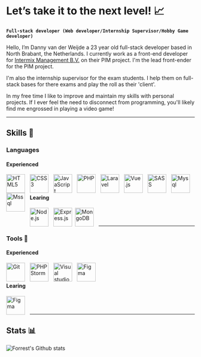 # Let’s take it to the next level! 📈

**`Full-stack developer (Web developer/Internship Supervisor/Hobby Game developer)`**

Hello, I’m Danny van der Weijde a 23 year old full-stack developer based in North Brabant, the Netherlands. I currently work as a front-end developer for <a href="https://intermix.nl">Intermix Management B.V.</a> on their PIM project. I'm the lead front-ender for the PIM project.

I'm also the internship supervisor for the exam students. I help them on full-stack bases for there exams and play the roll as their 'client'.

In my free time I like to improve and maintain my skills with personal projects. If I ever feel the need to disconnect from programming, you'll likely find me engrossed in playing a video game!

---

## Skills 💎

### Languages

#### Experienced

<img align="left" alt="HTML5" width="50px" style="padding-right:10px" src="https://cdn.jsdelivr.net/gh/devicons/devicon/icons/html5/html5-original.svg"/>
<img align="left" alt="CSS3" width="50px" style="padding-right:10px" src="https://cdn.jsdelivr.net/gh/devicons/devicon/icons/css3/css3-original.svg"/>
<img align="left" alt="JavaScript" width="50px" style="padding-right:10px" src="https://cdn.jsdelivr.net/gh/devicons/devicon/icons/javascript/javascript-original.svg"/>
<img align="left" alt="PHP" width="50px" style="padding-right:10px" src="https://cdn.jsdelivr.net/gh/devicons/devicon/icons/php/php-original.svg"/>
<img align="left" alt="Laravel" width="50px" style="padding-right:10px" src="https://cdn.jsdelivr.net/gh/devicons/devicon/icons/laravel/laravel-plain.svg"/>
<img align="left" alt="Vue.js" width="50px" style="padding-right:10px" src="https://cdn.jsdelivr.net/gh/devicons/devicon/icons/vuejs/vuejs-original.svg"/>
<img align="left" alt="SASS" width="50px" style="padding-right:10px" src="https://cdn.jsdelivr.net/gh/devicons/devicon/icons/sass/sass-original.svg"/>
<img align="left" alt="Mysql" width="50px" style="padding-right:10px" src="https://cdn.jsdelivr.net/gh/devicons/devicon/icons/mysql/mysql-original.svg"/>
<img align="left" alt="Mssql" width="50px" style="padding-right:10px" src="https://cdn.jsdelivr.net/gh/devicons/devicon/icons/microsoftsqlserver/microsoftsqlserver-plain.svg"/>

<br><br>

#### Learing

<img align="left" alt="Node.js" width="50px" style="padding-right:10px" src="https://cdn.jsdelivr.net/gh/devicons/devicon/icons/nodejs/nodejs-original.svg"/>
<img align="left" alt="Express.js" width="50px" style="padding-right:5px" src="https://cdn.jsdelivr.net/gh/devicons/devicon/icons/express/express-original.svg"/>
<img align="left" alt="MongoDB" width="50px" style="padding-right:10px" src="https://cdn.jsdelivr.net/gh/devicons/devicon/icons/mongodb/mongodb-original.svg"/>

<br><br>

---

### Tools 🧰

#### Experienced

<img align="left" alt="Git" width="50px" style="padding-right:10px" src="https://cdn.jsdelivr.net/gh/devicons/devicon/icons/git/git-original.svg"/>
<img align="left" alt="PHPStorm" width="50px" style="padding-right:10px" src="https://cdn.jsdelivr.net/gh/devicons/devicon/icons/phpstorm/phpstorm-original.svg"/>
<img align="left" alt="Visual studio code" width="50px" style="padding-right:10px" src="https://cdn.jsdelivr.net/gh/devicons/devicon/icons/visualstudio/visualstudio-plain.svg"/>
<img align="left" alt="Figma" width="50px" style="padding-right:10px" src="https://cdn.jsdelivr.net/gh/devicons/devicon/icons/figma/figma-original.svg"/>

<br><br>

#### Learing

<img align="left" alt="Figma" width="50px" style="padding-right:10px" src="https://cdn.jsdelivr.net/gh/devicons/devicon/icons/unity/unity-original.svg"/>

<br><br>

---

## Stats 📊

![Forrest's Github stats](https://github-readme-stats.vercel.app/api?username=DannyvanderWeijde&show_icons=true&theme=great-gatsby)

<!--
**DannyvanderWeijde/DannyvanderWeijde** is a ✨ _special_ ✨ repository because its `README.md` (this file) appears on your GitHub profile.

Here are some ideas to get you started:

- 🔭 I’m currently working on ...
- 🌱 I’m currently learning ...
- 👯 I’m looking to collaborate on ...
- 🤔 I’m looking for help with ...
- 💬 Ask me about ...
- 📫 How to reach me: ...
- 😄 Pronouns: ...
- ⚡ Fun fact: ...
-->
